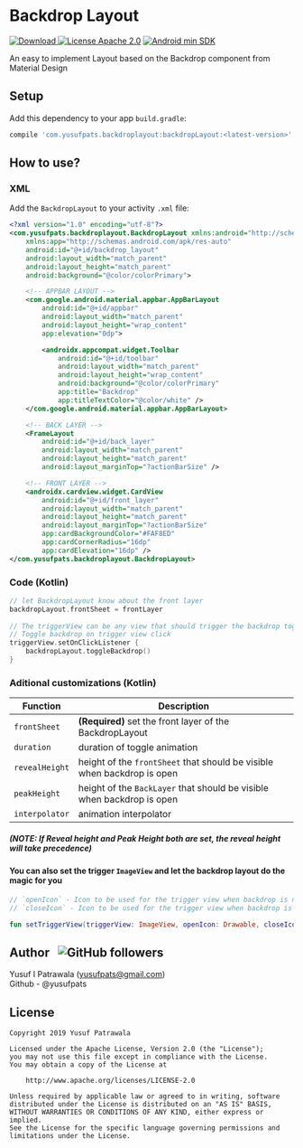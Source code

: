 # Backdrop Layout

<!--[![Version](https://img.shields.io/badge/Version-1.0.0-brightgreen.svg?style=flat)](https://github.com/yusufpats/backdrop)-->
[ ![Download](https://api.bintray.com/packages/yusufpats/BackdropLayout/backdropLayout/images/download.svg) ](https://bintray.com/yusufpats/BackdropLayout/backdropLayout/_latestVersion)
[![License Apache 2.0](https://img.shields.io/badge/License-Apache%202.0-blue)](https://opensource.org/licenses/Apache-2.0)
[![Android min SDK](https://img.shields.io/badge/Android%20Min%20SDK-14-brightgreen)](https://bintray.com/yusufpats/BackdropLayout/backdropLayout/_latestVersion)
<!--[![HitCount](http://hits.dwyl.io/yusufpats/yusufpats/backdrop.svg)](http://hits.dwyl.io/yusufpats/yusufpats/backdrop)-->

An easy to implement Layout based on the Backdrop component from Material Design

## Setup
Add this dependency to your app `build.gradle`:
```bash
compile 'com.yusufpats.backdroplayout:backdropLayout:<latest-version>'
```

## How to use?
### XML
Add the `BackdropLayout` to your activity `.xml` file:
```xml
<?xml version="1.0" encoding="utf-8"?>
<com.yusufpats.backdroplayout.BackdropLayout xmlns:android="http://schemas.android.com/apk/res/android"
    xmlns:app="http://schemas.android.com/apk/res-auto"
    android:id="@+id/backdrop_layout"
    android:layout_width="match_parent"
    android:layout_height="match_parent"
    android:background="@color/colorPrimary">

    <!-- APPBAR LAYOUT -->
    <com.google.android.material.appbar.AppBarLayout
        android:id="@+id/appbar"
        android:layout_width="match_parent"
        android:layout_height="wrap_content"
        app:elevation="0dp">

        <androidx.appcompat.widget.Toolbar
            android:id="@+id/toolbar"
            android:layout_width="match_parent"
            android:layout_height="wrap_content"
            android:background="@color/colorPrimary"
            app:title="Backdrop"
            app:titleTextColor="@color/white" />
    </com.google.android.material.appbar.AppBarLayout>

    <!-- BACK LAYER -->
    <FrameLayout
        android:id="@+id/back_layer"
        android:layout_width="match_parent"
        android:layout_height="match_parent"
        android:layout_marginTop="?actionBarSize" />

    <!-- FRONT LAYER -->
    <androidx.cardview.widget.CardView
        android:id="@+id/front_layer"
        android:layout_width="match_parent"
        android:layout_height="match_parent"
        android:layout_marginTop="?actionBarSize"
        app:cardBackgroundColor="#FAF8ED"
        app:cardCornerRadius="16dp"
        app:cardElevation="16dp" />
</com.yusufpats.backdroplayout.BackdropLayout>
```
### Code (Kotlin)
```kotlin        
// let BackdropLayout know about the front layer
backdropLayout.frontSheet = frontLayer
        
// The triggerView can be any view that should trigger the backdrop toggle()
// Toggle backdrop on trigger view click
triggerView.setOnClickListener {
    backdropLayout.toggleBackdrop()
}
```

### Aditional customizations (Kotlin)
| Function | Description                    |
| ------------- | ------------------------------ |
| `frontSheet` | **(Required)** set the front layer of the BackdropLayout     |
| `duration` | duration of toggle animation     |
| `revealHeight` | height of the `frontSheet` that should be visible when backdrop is open     |
| `peakHeight` | height of the `BackLayer` that should be visible when backdrop is open     |
| `interpolator` | animation interpolator     |
##### (NOTE: If Reveal height and Peak Height both are set, the reveal height will take precedence)

#### You can also set the trigger `ImageView` and let the backdrop layout do the magic for you
```kotlin
// `openIcon` - Icon to be used for the trigger view when backdrop is not open
// `closeIcon` - Icon to be used for the trigger view when backdrop is open

fun setTriggerView(triggerView: ImageView, openIcon: Drawable, closeIcon: Drawable);
```


## Author  &nbsp;  ![GitHub followers](https://img.shields.io/github/followers/yusufpats?label=Follow&logo=github&style=social)
Yusuf I Patrawala (yusufpats@gmail.com)<br>
Github - @yusufpats

## License
```
Copyright 2019 Yusuf Patrawala

Licensed under the Apache License, Version 2.0 (the "License");
you may not use this file except in compliance with the License.
You may obtain a copy of the License at

    http://www.apache.org/licenses/LICENSE-2.0

Unless required by applicable law or agreed to in writing, software
distributed under the License is distributed on an "AS IS" BASIS,
WITHOUT WARRANTIES OR CONDITIONS OF ANY KIND, either express or implied.
See the License for the specific language governing permissions and
limitations under the License.
```

